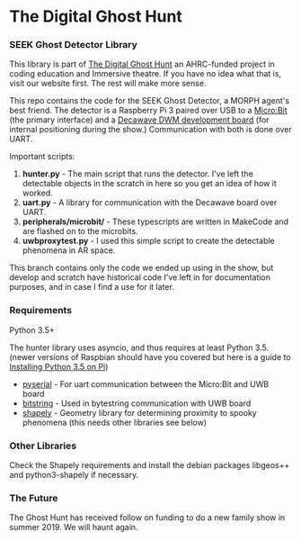 # The Digital Ghost Hunt
### SEEK Ghost Detector Library

This library is part of [The Digital Ghost Hunt](digitalghosthunt.com) an AHRC-funded project in coding education and Immersive theatre.  If you have no idea what that is, visit our website first.  The rest will make more sense.

This repo contains the code for the SEEK Ghost Detector, a MORPH agent's best friend.  The detector is a Raspberry Pi 3 paired over USB to a [Micro:Bit](https://microbit.org/) (the primary interface) and a [Decawave DWM development board](https://www.decawave.com/product/dwm1001-development-board/) (for internal positioning during the show.)  Communication with both is done over UART.

Important scripts:

1. **hunter.py** - The main script that runs the detector.  I've left the detectable objects in the scratch in here so you get an idea of how it worked.
2. **uart.py** - A library for communication with the Decawave board over UART.  
3. **peripherals/microbit/** - These typescripts are written in MakeCode and are flashed on to the microbits.
4. **uwbproxytest.py** - I used this simple script to create the detectable phenomena in AR space.

This branch contains only the code we ended up using in the show, but develop and scratch have historical code I've left in for documentation purposes, and in case I find a use for it later.  

### Requirements


Python 3.5+

The hunter library uses asyncio, and thus requires at least Python 3.5.
(newer versions of Raspbian should have you covered but here is a guide to 
[Installing Python 3.5 on Pi](https://raspberrypi.stackexchange.com/questions/54365/how-to-download-and-install-python-3-5-in-raspbian/56632#56632))

* [pyserial](https://pythonhosted.org/pyserial/) - For uart communication between the Micro:Bit and UWB board
* [bitstring](https://pypi.org/project/bitstring/) - Used in bytestring communication with UWB board
* [shapely](https://pypi.org/project/Shapely/) - Geometry library for determining proximity to spooky phenomena (this needs other libraries see below)

### Other Libraries

Check the Shapely requirements and install the debian packages libgeos++ and python3-shapely if necessary.

### The Future

The Ghost Hunt has received follow on funding to do a new family show in summer 2019. We will haunt again.
